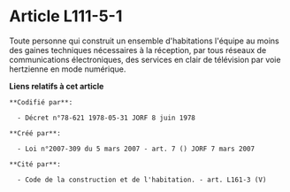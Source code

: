 # Article L111-5-1

Toute personne qui construit un ensemble d'habitations l'équipe au moins des gaines techniques nécessaires à la réception,
par tous réseaux de communications électroniques, des services en clair de télévision par voie hertzienne en mode numérique.

**Liens relatifs à cet article**

	**Codifié par**:

	  - Décret n°78-621 1978-05-31 JORF 8 juin 1978

	**Créé par**:

	  - Loi n°2007-309 du 5 mars 2007 - art. 7 () JORF 7 mars 2007

	**Cité par**:

	  - Code de la construction et de l'habitation. - art. L161-3 (V)
